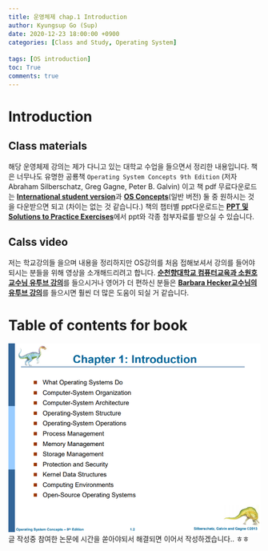 ```yaml
---
title: 운영체제 chap.1 Introduction
author: Kyungsup Go (Sup)
date: 2020-12-23 18:00:00 +0900
categories: [Class and Study, Operating System]

tags: [OS introduction]
toc: True
comments: true
---
```



# Introduction 


## Class materials

해당 운영체제 강의는 제가 다니고 있는 대학교 수업을 들으면서 정리한 내용입니다.
책은 너무나도 유명한 공룡책 `Operating System Concepts 9th Edition` (저자 Abraham Silberschatz, Greg Gagne, Peter B. Galvin) 이고 책 pdf 무료다운로드는 [**International student version**](https://www.pdfdrive.com/operating-system-concepts-9th-edition-international-student-version-e187558617.html)과 [**OS Concepts**](https://www.pdfdrive.com/abraham-silberschatz-operating-system-concepts-e45162438.html)(일반 버전) 둘 중 원하시는 것을 다운받으면 되고 (차이는 없는 것 같습니다.) 책의 챕터별 ppt다운로드는 
[**PPT 및 Solutions to Practice Exercises**](https://www.os-book.com/OS9/)에서 ppt와 각종 첨부자료를 받으실 수 있습니다.


## Calss video

저는 학교강의들 을으며 내용을 정리하지만 OS강의를 처음 접해보셔서 강의를 들어야 되시는 분들을 위해 영상을 소개해드리려고 합니다.
[**순천향대학교 컴퓨터교육과 소원호 교수님 유투브 강의**](https://www.youtube.com/watch?v=h12LGBwLEAI&list=PLiA8BF6tkjaw3_rVP7lpKB2hHdPZWox6C)를 들으시거나 영어가 더 편하신 분들은 [**Barbara Hecker교수님의 유투브 강의**](https://www.youtube.com/watch?v=55FeqGGzE5Q&list=PLMMZ6bhZ4H68U-7NHClirQjPuQWjsD7uz)를 들으시면 훨씬 더 많은 도움이 되실 거 같습니다.  
  
    

# Table of contents for book

![image1](/assets/img/class/os/ppt/chap1/image1.png)
글 작성중 참여한 논문에 시간을 쏟아야되서 해결되면 이어서 작성하겠습니다.. ㅎㅎ 